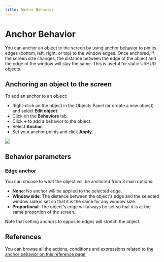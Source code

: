 ```yaml
---
title: Anchor Behavior
---
```

# Anchor Behavior

You can anchor an [object](/gdevelop5/objects) to the screen by using anchor [behavior](/gdevelop5/behaviors) to pin its edges (bottom, left, right, or top) to the window edges. Once anchored, if the screen size changes, the distance between the edge of the object and the edge of the window will stay the same. This is useful for static UI/HUD objects.

## Anchoring an object to the screen

To add an anchor to an object:

  * Right-click on the object in the Objects Panel (or create a new object) and select **Edit object**.
  * Click on the **Behaviors** tab.
  * Click **+** to add a behavior to the object.
  * Select **Anchor**.
  * Set your anchor points and click **Apply**.


![](/gdevelop5/behaviors/anchorbehavior.png)


## Behavior parameters

### Edge anchor
You can choose to what the object will be anchored from 3 main options:

  * **None**: No anchor will be applied to the selected edge.
  * **Window side**: The distance between the object's edge and the selected window side is set so that it is the same for any window size.
  * **Proportional**: The object's edge will always be set so that it is at the same proportion of the screen.

Note that setting anchors to opposite edges will stretch the object.

## References

You can browse all the actions, conditions and expressions related to [the anchor behavior on this reference page](/gdevelop5/all-features/anchor-behavior/reference/)